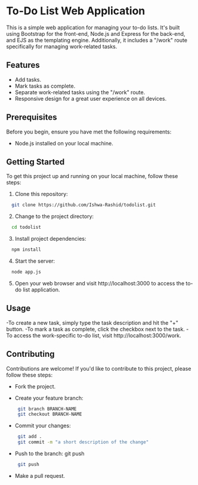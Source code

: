 # To-Do List Web Application

This is a simple web application for managing your to-do lists. It's built using Bootstrap for the front-end, Node.js and Express for the back-end, and EJS as the templating engine. Additionally, it includes a "/work" route specifically for managing work-related tasks.

## Features

- Add tasks.
- Mark tasks as complete.
- Separate work-related tasks using the "/work" route.
- Responsive design for a great user experience on all devices.

## Prerequisites

Before you begin, ensure you have met the following requirements:

- Node.js installed on your local machine.

## Getting Started

To get this project up and running on your local machine, follow these steps:

1. Clone this repository:

 ```bash
   git clone https://github.com/Ishwa-Rashid/todolist.git
 ```

2. Change to the project directory:

 ```bash
   cd todolist
 ```

3. Install project dependencies:

 ```bash
   npm install
 ```

4. Start the server:

 ```bash
   node app.js
 ```

5. Open your web browser and visit http://localhost:3000 to access the to-do list application.

## Usage

-To create a new task, simply type the task description and hit the "+" button.
-To mark a task as complete, click the checkbox next to the task.
-To access the work-specific to-do list, visit http://localhost:3000/work.

## Contributing
Contributions are welcome! If you'd like to contribute to this project, please follow these steps:

- Fork the project.
- Create your feature branch:

  ```bash
   git branch BRANCH-NAME
   git checkout BRANCH-NAME
  ```

- Commit your changes:

  ```bash
   git add .
   git commit -m "a short description of the change"
  ```

- Push to the branch: git push

  ```bash
   git push
  ```

- Make a pull request.
